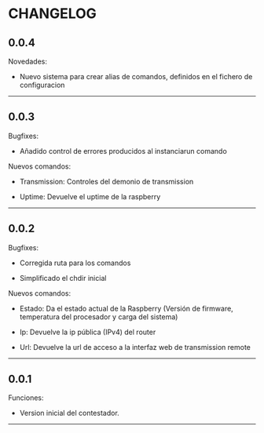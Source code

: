 CHANGELOG
======

0.0.4
------

Novedades:
 
 - Nuevo sistema para crear alias de comandos, definidos en el fichero de configuracion

___

0.0.3
------

Bugfixes:

 - Añadido control de errores producidos al instanciarun comando

Nuevos comandos:

 - Transmission: Controles del demonio de transmission

 - Uptime: Devuelve el uptime de la raspberry

___

0.0.2
------

Bugfixes:

 - Corregida ruta para los comandos
 
 - Simplificado el chdir inicial

Nuevos comandos:

 - Estado: Da el estado actual de la Raspberry (Versión de firmware, temperatura del procesador y carga del sistema)

 - Ip: Devuelve la ip pública (IPv4) del router

 - Url: Devuelve la url de acceso a la interfaz web de transmission remote

___

0.0.1
------

Funciones:

 - Version inicial del contestador.

___
